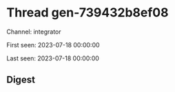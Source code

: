 # Thread gen-739432b8ef08
Channel: integrator

First seen: 2023-07-18 00:00:00

Last seen: 2023-07-18 00:00:00

## Digest


